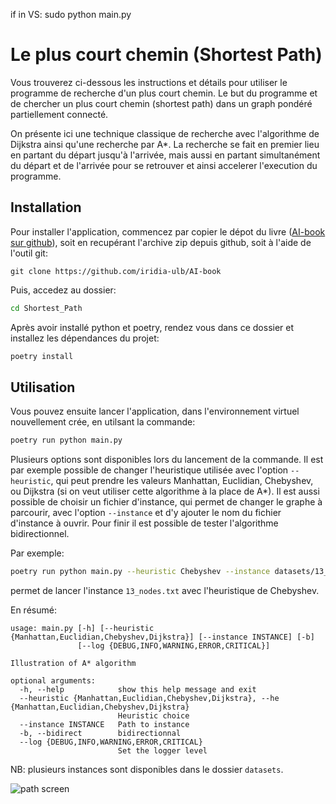 if in VS:
  sudo python main.py

# Le plus court chemin (Shortest Path)

Vous trouverez ci-dessous les instructions et détails pour utiliser le programme de recherche
d'un plus court chemin. Le but du programme et de chercher un plus court chemin (shortest path)
dans un graph pondéré partiellement connecté.

On présente ici une technique classique de recherche avec l'algorithme de Dijkstra ainsi
qu'une recherche par A\*. La recherche se fait en premier lieu en partant du départ jusqu'à
l'arrivée, mais aussi en partant simultanément du départ et de l'arrivée pour se retrouver
et ainsi accelerer l'execution du programme.

## Installation

Pour installer l'application, commencez par copier le dépot du livre ([AI-book sur github][ia-gh]),
soit en recupérant l'archive zip depuis github, soit à l'aide de l'outil git:
```
git clone https://github.com/iridia-ulb/AI-book
```

Puis, accedez au dossier:

```bash
cd Shortest_Path
```

Après avoir installé python et poetry, rendez vous dans ce dossier et installez les
dépendances du projet:

```bash
poetry install
```

## Utilisation

Vous pouvez ensuite lancer l'application, dans l'environnement virtuel
nouvellement crée, en utilsant la commande:

```bash
poetry run python main.py
```

Plusieurs options sont disponibles lors du lancement de la commande.
Il est par exemple possible de changer l'heuristique utilisée avec l'option
`--heuristic`, qui peut prendre les valeurs Manhattan, Euclidian, Chebyshev, ou
Dijkstra (si on veut utiliser cette algorithme à la place de A\*).
Il est aussi possible de choisir un fichier d'instance, qui permet de changer 
le graphe à parcourir, avec l'option `--instance` et d'y ajouter le nom du
fichier d'instance à ouvrir.
Pour finir il est possible de tester l'algorithme bidirectionnel.

Par exemple:
```bash
poetry run python main.py --heuristic Chebyshev --instance datasets/13_nodes.txt
```
permet de lancer l'instance `13_nodes.txt` avec l'heuristique de Chebyshev.

En résumé:

```
usage: main.py [-h] [--heuristic {Manhattan,Euclidian,Chebyshev,Dijkstra}] [--instance INSTANCE] [-b]
               [--log {DEBUG,INFO,WARNING,ERROR,CRITICAL}]

Illustration of A* algorithm

optional arguments:
  -h, --help            show this help message and exit
  --heuristic {Manhattan,Euclidian,Chebyshev,Dijkstra}, --he {Manhattan,Euclidian,Chebyshev,Dijkstra}
                        Heuristic choice
  --instance INSTANCE   Path to instance
  -b, --bidirect        bidirectionnal
  --log {DEBUG,INFO,WARNING,ERROR,CRITICAL}
                        Set the logger level
```

NB: plusieurs instances sont disponibles dans le dossier `datasets`.


![path screen](../assets/img/shortest.png)

[ia-gh]: https://github.com/iridia-ulb/AI-book
